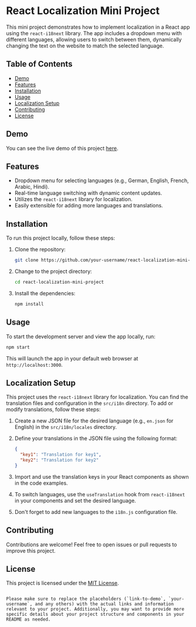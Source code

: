 # React Localization Mini Project

This mini project demonstrates how to implement localization in a React app using the `react-i18next` library. The app includes a dropdown menu with different languages, allowing users to switch between them, dynamically changing the text on the website to match the selected language.

## Table of Contents

- [Demo](#demo)
- [Features](#features)
- [Installation](#installation)
- [Usage](#usage)
- [Localization Setup](#localization-setup)
- [Contributing](#contributing)
- [License](#license)

## Demo

You can see the live demo of this project [here](link-to-demo).

## Features

- Dropdown menu for selecting languages (e.g., German, English, French, Arabic, Hindi).
- Real-time language switching with dynamic content updates.
- Utilizes the `react-i18next` library for localization.
- Easily extensible for adding more languages and translations.

## Installation

To run this project locally, follow these steps:

1. Clone the repository:

   ```bash
   git clone https://github.com/your-username/react-localization-mini-project.git
   ```

2. Change to the project directory:

   ```bash
   cd react-localization-mini-project
   ```

3. Install the dependencies:

   ```bash
   npm install
   ```

## Usage

To start the development server and view the app locally, run:

```bash
npm start
```

This will launch the app in your default web browser at `http://localhost:3000`.

## Localization Setup

This project uses the `react-i18next` library for localization. You can find the translation files and configuration in the `src/i18n` directory. To add or modify translations, follow these steps:

1. Create a new JSON file for the desired language (e.g., `en.json` for English) in the `src/i18n/locales` directory.

2. Define your translations in the JSON file using the following format:

   ```json
   {
     "key1": "Translation for key1",
     "key2": "Translation for key2"
   }
   ```

3. Import and use the translation keys in your React components as shown in the code examples.

4. To switch languages, use the `useTranslation` hook from `react-i18next` in your components and set the desired language.

5. Don't forget to add new languages to the `i18n.js` configuration file.

## Contributing

Contributions are welcome! Feel free to open issues or pull requests to improve this project.

## License

This project is licensed under the [MIT License](LICENSE).

```

Please make sure to replace the placeholders (`link-to-demo`, `your-username`, and any others) with the actual links and information relevant to your project. Additionally, you may want to provide more specific details about your project structure and components in your README as needed.
```
